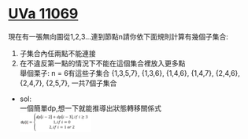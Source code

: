 # [UVa 11069](https://vjudge.net/problem/UVA-11069)
現在有一張無向圖從1,2,3...連到節點n請你依下面規則計算有幾個子集合:  
1. 子集合內任兩點不能連接  
2. 在不違反第一點的情況下不能在這個集合裡放入更多點  
舉個栗子: n = 6有這些子集合 {1,3,5,7}, {1,3,6}, {1,4,6}, {1,4,7}, {2,4,6}, {2,4,7}, {2,5,7}, 一共7個子集合

* sol:  
  一個簡單dp,想一下就能推導出狀態轉移關係式  
  <img src="https://github.com/c4t0212/competitiveProgramming/blob/main/UVa/110/11069/image.png" width="30%"/>
